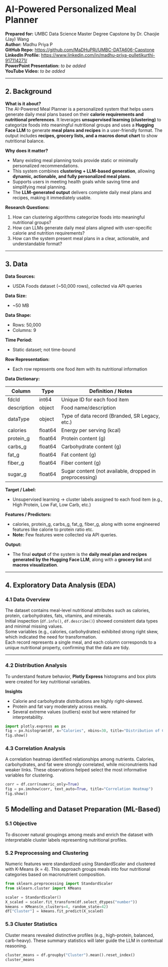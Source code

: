 # AI-Powered Personalized Meal Planner

**Prepared for:** UMBC Data Science Master Degree Capstone by Dr. Chaojie (Jay) Wang  
**Author:** Madhu Priya P  
**GitHub Repo:** https://github.com/MaDHuPRi/UMBC-DATA606-Capstone  
**LinkedIn Profile:** https://www.linkedin.com/in/madhu-priya-pulletikurthi-917114271/   
**PowerPoint Presentation:** _to be added_  
**YouTube Video:** _to be added_  

---

## 2. Background

**What is it about?**  
The AI-Powered Meal Planner is a personalized system that helps users generate daily meal plans based on their **calorie requirements and nutritional preferences**. It leverages **unsupervised learning (clustering)** to categorize foods into meaningful nutritional groups and uses a **Hugging Face LLM** to generate **meal plans and recipes** in a user-friendly format. The output includes **recipes, grocery lists, and a macros donut chart** to show nutritional balance.  

**Why does it matter?**  
- Many existing meal planning tools provide static or minimally personalized recommendations.  
- This system combines **clustering + LLM-based generation**, allowing **dynamic, actionable, and fully personalized meal plans**.  
- Supports users in meeting health goals while saving time and simplifying meal planning.  
- The **LLM-generated output** delivers complete daily meal plans and recipes, making it immediately usable.  

**Research Questions:**  
1. How can clustering algorithms categorize foods into meaningful nutritional groups?  
2. How can LLMs generate daily meal plans aligned with user-specific calorie and nutrition requirements?  
3. How can the system present meal plans in a clear, actionable, and understandable format?  

---

## 3. Data

**Data Sources:**  
- USDA Foods dataset (~50,000 rows), collected via API queries  

**Data Size:**  
- ~50 MB  

**Data Shape:**  
- Rows: 50,000  
- Columns: 9  

**Time Period:**  
- Static dataset; not time-bound  

**Row Representation:**  
- Each row represents one food item with its nutritional information  

**Data Dictionary:**  

| Column       | Type    | Definition / Notes |
|------------|--------|------------------|
| fdcId      | int64  | Unique ID for each food item |
| description| object | Food name/description |
| dataType   | object | Type of data record (Branded, SR Legacy, etc.) |
| calories   | float64| Energy per serving (kcal) |
| protein_g  | float64| Protein content (g) |
| carbs_g    | float64| Carbohydrate content (g) |
| fat_g      | float64| Fat content (g) |
| fiber_g    | float64| Fiber content (g) |
| sugar_g    | float64| Sugar content (not available, dropped in preprocessing) |

**Target / Label:**  
- Unsupervised learning → cluster labels assigned to each food item (e.g., High Protein, Low Fat, Low Carb, etc.)  

**Features / Predictors:**  
- calories, protein_g, carbs_g, fat_g, fiber_g, along with some engineered features like calorie to protein ratio etc.  
- **Note:** Few features were collected via API queries.  

**Output:**  
- The final **output** of the system is the **daily meal plan and recipes generated by the Hugging Face LLM**, along with a **grocery list** and **macros visualization**.  

---
## 4. Exploratory Data Analysis (EDA)

### 4.1 Data Overview
The dataset contains meal-level nutritional attributes such as calories, protein, carbohydrates, fats, vitamins, and minerals.  
Initial inspection (`df.info()`, `df.describe()`) showed consistent data types and minimal missing values.  
Some variables (e.g., calories, carbohydrates) exhibited strong right skew, which indicated the need for transformation.  
Each record represents a single meal, and each column corresponds to a unique nutritional property, confirming that the data are tidy.

---

### 4.2 Distribution Analysis
To understand feature behavior, **Plotly Express** histograms and box plots were created for key nutritional variables.  

**Insights**
- Calorie and carbohydrate distributions are highly right-skewed.  
- Protein and fat vary moderately across meals.  
- Several extreme values (outliers) exist but were retained for interpretability.  

```python
import plotly.express as px
fig = px.histogram(df, x="Calories", nbins=30, title="Distribution of Calories")
fig.show()
```
### 4.3 Correlation Analysis
A correlation heatmap identified relationships among nutrients.
Calories, carbohydrates, and fat were strongly correlated, while micronutrients had weaker links.
These observations helped select the most informative variables for clustering.

```python
corr = df.corr(numeric_only=True)
fig = px.imshow(corr, text_auto=True, title="Correlation Heatmap")
fig.show()
```

## 5 Modelling and Dataset Preparation (ML-Based)

### 5.1 Objective
To discover natural groupings among meals and enrich the dataset with interpretable cluster labels representing nutritional profiles.

### 5.2 Preprocessing and Clustering
Numeric features were standardized using StandardScaler and clustered with K-Means (k = 4).
This approach groups meals into four nutritional categories based on macronutrient composition.

```python
from sklearn.preprocessing import StandardScaler
from sklearn.cluster import KMeans

scaler = StandardScaler()
X_scaled = scaler.fit_transform(df.select_dtypes("number"))
kmeans = KMeans(n_clusters=4, random_state=42)
df["Cluster"] = kmeans.fit_predict(X_scaled)
```
### 5.3 Cluster Statistics
Cluster means revealed distinctive profiles (e.g., high-protein, balanced, carb-heavy).
These summary statistics will later guide the LLM in contextual reasoning.

```python
cluster_means = df.groupby("Cluster").mean().reset_index()
cluster_means
```





